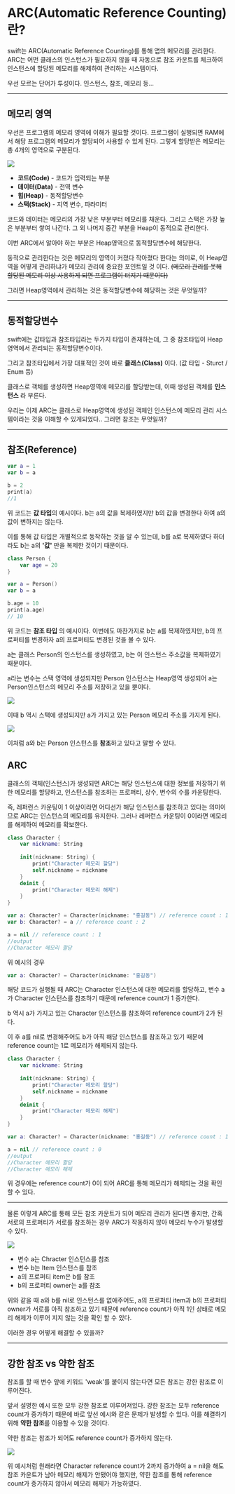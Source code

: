 # ARC(Automatic Reference Counting)란?
swift는 ARC(Automatic Reference Counting)를 통해 앱의 메모리를 관리한다. ARC는 어떤 클래스의 인스턴스가 필요하지 않을 때 자동으로 참조 카운트를 체크하여 인스턴스에 할당된 메모리를 해제하여 관리하는 시스템이다.

우선 모르는 단어가 투성이다. 인스턴스, 참조, 메모리 등...

---

## 메모리 영역
우선은 프로그램의 메모리 영역에 이해가 필요할 것이다.
프로그램이 실행되면 RAM에서 해당 프로그램의 메모리가 할당되어 사용할 수 있게 된다.
그렇게 할당받은 메모리는 총 4개의 영역으로 구분된다.

![](https://velog.velcdn.com/images/donotinto/post/24b3fca5-a66e-4ac3-8274-30a91b447765/image.png)

- **코드(Code)** - 코드가 입력되는 부분
- **데이터(Data)** - 전역 변수
- **힙(Heap)** - 동적할당변수
- **스택(Stack)** - 지역 변수, 파라미터

코드와 데이터는 메모리의 가장 낮은 부분부터 메모리를 채운다. 그리고 스택은 가장 높은 부분부터 쌓여 나간다. 그 외 나머지 중간 부분을 Heap이 동적으로 관리한다.

이번 ARC에서 알아야 하는 부분은 Heap영역으로 동적할당변수에 해당한다.

동적으로 관리한다는 것은 메모리의 영역이 커졌다 작아졌다 한다는 의미로, 이 Heap영역을 어떻게 관리하냐가 메모리 관리에 중요한 포인트일 것 이다.
~~(메모리 관리를 못해 할당된 메모리 이상 사용하게 되면 프로그램이 터지기 때문이다)~~

그러면 Heap영역에서 관리하는 것은 동적할당변수에 해당하는 것은 무엇일까?

---

## 동적할당변수

swift에는 값타입과 참조타입라는 두가지 타입이 존재하는데, 그 중 참조타입이 Heap영역에서 관리되는 동적할당변수이다.

그리고 참조타입에서 가장 대표적인 것이 바로 **클래스(Class)** 이다.
(값 타입 - Sturct / Enum 등)


클래스로 객체를 생성하면 Heap영역에 메모리를 할당받는데, 이때 생성된 객체를 **인스턴스** 라 부른다. 

우리는 이제 ARC는 클래스로 Heap영역에 생성된 객체인 인스턴스에 메모리 관리 시스템이라는 것을 이해할 수 있게되었다..
그러면 참조는 무엇일까?

---

## 참조(Reference)

```swift
var a = 1
var b = a

b = 2
print(a)
//1
```
위 코드는 **값 타입**의 예시이다.
b는 a의 값을 복제하였지만 b의 값을 변경한다 하여 a의 값이 변하지는 않는다.

이를 통해 값 타입은 개별적으로 동작하는 것을 알 수 있는데, b를 a로 복제하였다 하더라도 b는 a의 **'값'** 만을 복제한 것이기 때문이다.

```swift
class Person {
	var age = 20
}

var a = Person()
var b = a

b.age = 10
print(a.age)
// 10
```
위 코드는 **참조 타입** 의 예시이다.
이번에도 마찬가지로 b는 a를 복제하였지만, b의 프로퍼티를 변경하자 a의 프로퍼티도 변경된 것을 볼 수 있다.

a는 클래스 Person의 인스턴스를 생성하였고, b는 이 인스턴스 주소값을 복제하였기 때문이다. 

a라는 변수는 스택 영역에 생성되지만 Person 인스턴스는 Heap영역 생성되어 a는 Person인스턴스의 메모리 주소를 저장하고 있을 뿐이다.

![](https://velog.velcdn.com/images/donotinto/post/f3cd7b29-c8e6-4ec3-be09-d05774eb9476/image.png)

이때 b 역시 스택에 생성되지만 a가 가지고 있는 Person 메모리 주소를 가지게 된다.

![](https://velog.velcdn.com/images/donotinto/post/4dc64602-95b6-4302-b0bd-d650f5c51ad8/image.png)

이처럼 a와 b는 Person 인스턴스를 **참조**하고 있다고 말할 수 있다.

## ARC
클래스의 객체(인스턴스)가 생성되면 ARC는 해당 인스턴스에 대한 정보를 저장하기 위한 메모리를 할당하고, 인스턴스를 참조하는 프로퍼티, 상수, 변수의 수를 카운팅한다.

즉, 레퍼런스 카운팅이 1 이상이라면 어디선가 해당 인스턴스를 참조하고 있다는 의미이므로 ARC는 인스턴스의 메모리를 유지한다. 그러나 레퍼런스 카운팅이 0이라면 메모리를 해제하여 메모리를 확보한다.

```swift
class Character {
    var nickname: String
    
    init(nickname: String) {
        print("Character 메모리 할당")
        self.nickname = nickname
    } 
    deinit {
        print("Character 메모리 해제")
    }
}

var a: Character? = Character(nickname: "홍길동") // reference count : 1
var b: Character? = a // reference count : 2

a = nil // reference count : 1
//output
//Character 메모리 할당
```

위 예시의 경우 
```swift
var a: Character? = Character(nickname: "홍길동")
```
해당 코드가 실행될 때 ARC는 Character 인스턴스에 대한 메모리를 할당하고, 변수 a가 Character 인스턴스를 참조하기 때문에 reference count가 1 증가한다.

b 역시 a가 가지고 있는 Character 인스턴스를 참조하여 reference count가 2가 된다.

이 후 a를 nil로 변경해주어도 b가 아직 해당 인스턴스를 참조하고 있기 때문에 reference count는 1로 메모리가 해제되지 않는다.

```swift
class Character {
    var nickname: String
    
    init(nickname: String) {
        print("Character 메모리 할당")
        self.nickname = nickname
    } 
    deinit {
        print("Character 메모리 해제")
    }
}

var a: Character? = Character(nickname: "홍길동") // reference count : 1

a = nil // reference count : 0
//output
//Character 메모리 할당
//Character 메모리 해제
```
위 경우에는 reference count가 0이 되어 ARC를 통해 메모리가 해제되는 것을 확인할 수 있다.

---
물론 이렇게 ARC를 통해 모든 참조 카운트가 되어 메모리 관리가 된다면 좋지만, 간혹 서로의 프로퍼티가 서로를 참조하는 경우 ARC가 작동하지 않아 메모리 누수가 발생할 수 있다.

![](https://velog.velcdn.com/images/donotinto/post/80d2706b-9800-4a3a-aa9e-c9ea7e8b0fb4/image.png)

- 변수 a는 Chracter 인스턴스를 참조
- 변수 b는 Item 인스턴스를 참조
- a의 프로퍼티 item은 b를 참조
- b의 프로퍼티 owner는 a를 참조

위와 같을 때
a와 b를 nil로 인스턴스를 없애주어도,
a의 프로퍼티 item과 b의 프로퍼티 owner가 서로를 아직 참조하고 있기 때문에 reference count가 아직 1인 상태로 메모리 해제가 이루어 지지 않는 것을 확인 할 수 있다.

이러한 경우 어떻게 해결할 수 있을까?

---

## 강한 참조 vs 약한 참조
참조를 할 때 변수 앞에 키워드 'weak'를 붙이지 않는다면 모든 참조는 강한 참조로 이루어진다.

앞서 설명한 예시 또한 모두 강한 참조로 이루어져있다.
강한 참조는 모두 reference count가 증가하기 때문에 바로 앞선 예시와 같은 문제가 발생할 수 있다.
이를 해결하기 위해 **약한 참조**를 이용할 수 있을 것이다.

약한 참조는 참조가 되어도 reference count가 증가하지 않는다.

![](https://velog.velcdn.com/images/donotinto/post/979b7996-5cb8-4390-ae8c-07cd0b128545/image.png)

위 예시처럼 원래라면 Character reference count가 2까지 증가하여 a = nil을 해도 참조 카운트가 남아 메모리 해제가 안됐어야 했지만,
약한 참조를 통해 reference count가 증가하지 않아서 메모리 해제가 가능하였다.
